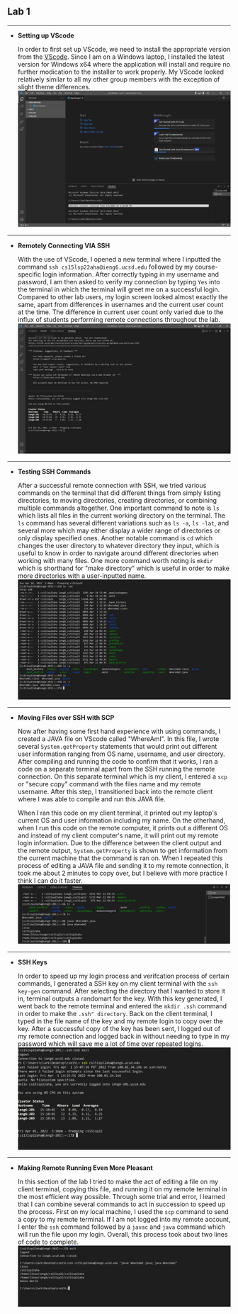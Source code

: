 ## Lab 1
---
 - **Setting up VScode**

    In order to first set up VScode, we need to install the appropriate version from the [VScode](https://code.visualstudio.com/). Since I am on a Windows laptop, I installed the latest version for Windows x64 where the application will install and require no further modication to the installer to work properly. My VScode looked relatively similar to all my other group members with the exception of slight theme differences.
![VSCODE](vscode_screenshot.PNG)

---
- **Remotely Connecting VIA SSH**

    With the use of VScode, I opened a new terminal where I inputted the command `ssh cs15lsp22aha@ieng6.ucsd.edu` followed by my course-specific login information. After correctly typing in my username and password, I am then asked to verify my connection by typing `Yes` into the terminal in which the terminal will greet me on a successful login. Compared to other lab users, my login screen looked almost exactly the same, apart from differences in usernames and the current user count at the time. The difference in current user count only varied due to the influx of students performing remote connections throughout the lab.
![RemoteConnection](remote_connection.PNG)

---
- **Testing SSH Commands**

    After a successful remote connection with SSH, we tried various commands on the terminal that did different things from simply listing directories, to moving directories, creating directories, or combining multiple commands altogether. One important command to note is `ls` which lists all files in the current working directory on the terminal. The `ls` command has several different variations such as `ls -a`, `ls -lat`, and several more which may either display a wider range of directories or only display specified ones. Another notable command is `cd` which changes the user directory to whatever directory they input, which is useful to know in order to navigate around different directories when working with many files. One more command worth noting is `mkdir` which is shorthand for "make directory" which is useful in order to make more directories with a user-inputted name.
![CommandExamples](command_example.PNG)

---
- **Moving Files over SSH with SCP**

    Now after having some first hand experience with using commands, I created a JAVA file on VScode called "WhereAmI". In this file, I wrote several `System.getProperty` statements that would print out different user information ranging from OS name, username, and user directory. After compiling and running the code to confirm that it works, I ran a code on a separate terminal apart from the SSH running the remote connection. On this separate terminal which is my client, I entered a `scp` or "secure copy" command with the files name and my remote username. After this step, I transitioned back into the remote client where I was able to compile and run this JAVA file. 

    When I ran this code on my client terminal, it printed out my laptop's current OS and user information including my name. On the otherhand, when I run this code on the remote computer, it prints out a different OS and instead of my client computer's name, it will print out my remote login information. Due to the difference between the client output and the remote output, `System.getProperty` is shown to get information from the current machine that the command is ran on. When I repeated this process of editing a JAVA file and sending it to my remote connection, it took me about 2 minutes to copy over, but I believe with more practice I think I can do it faster.
![SCPSuccess](scp_terminal.PNG)

---
- **SSH Keys**

    In order to speed up my login process and verifcation process of certain commands, I generated a SSH key on my client terminal with the `ssh key-gen` command. After selecting the directory that I wanted to store it in, terminal outputs a randomart for the key. With this key generated, I went back to the remote terminal and entered the `mkdir .ssh` command in order to make the `.ssh" directory`. Back on the client terminal, I typed in the file name of the key and my remote login to copy over the key. After a successful copy of the key has been sent, I logged out of my remote connection and logged back in without needing to type in my password which will save me a lot of time over repeated logins.
![KeyLogin](key_login.PNG)

---
-   **Making Remote Running Even More Pleasant**

    In this section of the lab I tried to make the act of editing a file on my client terminal, copying this file, and running it on my remote terminal in the most efficient way possible. Through some trial and error, I learned that I can combine several commands to act in succession to speed up the process. First on my local machine, I used the `scp` command to send a copy to my remote terminal. If I am not logged into my remote account, I enter the `ssh` command followed by a `javac` and `java` command which will run the file upon my login. Overall, this process took about two lines of code to complete.
![OptimizedLogin](optimized_login.PNG)



